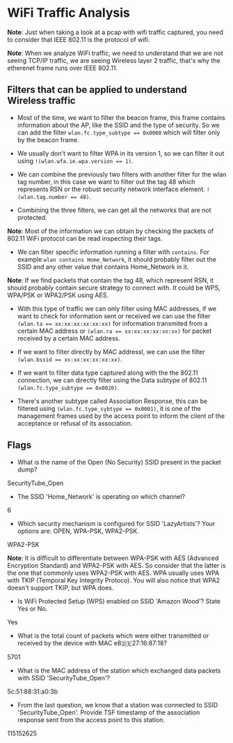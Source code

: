 # WiFi Traffic Analysis

**Note**: Just when taking a look at a pcap with wifi traffic captured, you need to consider that IEEE 802.11 is the protocol of wifi.

**Note**: When we analyze WiFi traffic, we need to understand that we are not seeing TCP/IP traffic, we are seeing Wireless layer 2 traffic, that's why the etherenet frame runs over IEEE 802.11.

## Filters that can be applied to understand Wireless traffic

- Most of the time, we want to filter the beacon frame, this frame contains information about the AP, like the SSID and the type of security. So we can add the filter `wlan.fc.type_subtype == 0x0008` which will filter only by the beacon frame.

- We usually don't want to filter WPA in its version 1, so we can filter it out using `!(wlan.wfa.ie.wpa.version == 1)`.

- We can combine the previously two filters with another filter for the wlan tag number, in this case we want to filter out the tag 48 which represents RSN or the robust security network interface element. `!(wlan.tag.number == 48)`.

- Combining the three filters, we can get all the networks that are not protected.

**Note**: Most of the information we can obtain by checking the packets of 802.11 WiFi protocol can be read inspecting their tags.

- We can filter specific information running a filter with `contains`. For example `wlan contains Home_Network`, it should probably filter out the SSID and any other value that contains Home_Network in it.

**Note**: If we find packets that contain the tag 48, which represent RSN, it should probably contain secure strategy to connect with. It could be WPS, WPA/PSK or WPA2/PSK using AES.

- With this type of traffic we can only filter using MAC addresses, if we want to check for information sent or received we can use the filter `(wlan.ta == xx:xx:xx:xx:xx:xx)` for information transmited from a certain MAC address or `(wlan.ra == xx:xx:xx:xx:xx:xx)` for packet received by a certain MAC address.

- If we want to filter directly by MAC addressl, we can use the filter `(wlan.bssid == xx:xx:xx:xx:xx:xx)`.

- If we want to filter data type captured along with the the 802.11 connection, we can directly filter using the Data subtype of 802.11 `(wlan.fc.type_subtype == 0x0020)`.

- There's another subtype called Association Response, this can be filtered using `(wlan.fc.type_sybtype == 0x0001)`, it is one of the management frames used by the access point to inform the client of the acceptance or refusal of its association.

## Flags

- What is the name of the Open (No Security) SSID present in the packet dump?

SecurityTube_Open

- The SSID 'Home_Network' is operating on which channel?

6

- Which security mechanism is configured for SSID 'LazyArtists'? Your options are: OPEN, WPA-PSK, WPA2-PSK.

WPA2-PSK

**Note**: It is difficult to differentiate between WPA-PSK with AES (Advanced Encryption Standard) and WPA2-PSK with AES. So consider that the latter is the one that commonly uses WPA2-PSK with AES. WPA usually uses WPA with TKIP (Temporal Key Integrity Protoco). You will also notice that WPA2 doesn't support TKIP, but WPA does.

- Is WiFi Protected Setup (WPS) enabled on SSID 'Amazon Wood'?  State Yes or No.

Yes

- What is the total count of packets which were either transmitted or received by the device with MAC e8:de:27:16:87:18?

5701

- What is the MAC address of the station which exchanged data packets with SSID 'SecurityTube_Open'?

5c:51:88:31:a0:3b

- From the last question, we know that a station was connected to SSID 'SecurityTube_Open'. Provide TSF timestamp of the association response sent from the access point to this station.

115152625
